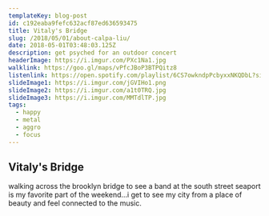 ```yaml
---
templateKey: blog-post
id: c192eaba9fefc632acf87ed636593475
title: Vitaly's Bridge
slug: /2018/05/01/about-calpa-liu/
date: 2018-05-01T03:48:03.125Z
description: get psyched for an outdoor concert
headerImage: https://i.imgur.com/PXc1Na1.jpg
walklink: https://goo.gl/maps/vPfcJBoP3BTPQitz8
listenlink: https://open.spotify.com/playlist/6CS7owkndpPcbyxxNKQDbL?si=J6Uwe84IRK2Hid8m74b4lQ
slideImage1: https://i.imgur.com/jGVIHo1.png
slideImage2: https://i.imgur.com/a1t0TRQ.jpg
slideImage3: https://i.imgur.com/MMTdlTP.jpg
tags:
  - happy
  - metal
  - aggro
  - focus
---
```


## Vitaly's Bridge

walking across the brooklyn bridge to see a band at the south street seaport is my favorite part of the weekend...i get to see my city from a place of beauty and feel connected to the music. 